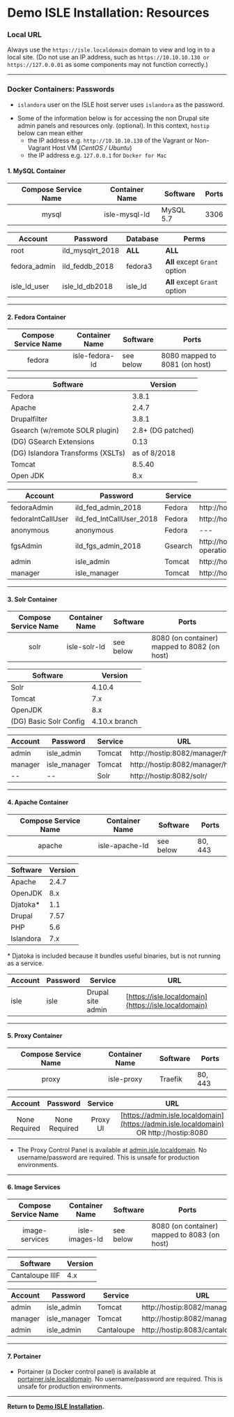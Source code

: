 # Demo ISLE Installation: Resources

### Local URL
Always use the `https://isle.localdomain` domain to view and log in to a local site. (Do not use an IP address, such as `https://10.10.10.130 or https://127.0.0.01` as some components may not function correctly.)

---

### Docker Containers: Passwords

* `islandora` user on the ISLE host server uses `islandora` as the password.

<!--- TODO this IP information conflicts with our statement to always use the `https://isle.localdomain` domain. Requires clarification. --->
* Some of the information below is for accessing the non Drupal site admin panels and resources only. (optional). In this context, `hostip` below can mean either
     * the IP address e.g. `http://10.10.10.130` of the Vagrant or Non-Vagrant Host VM (_CentOS / Ubuntu_)
     * the IP address e.g. `127.0.0.1` for `Docker for Mac`

#### 1. MySQL Container
| Compose Service Name | Container Name  | Software      | Ports         |
| :-------------:      | :-------------: | ------------- | ------------- |      
| mysql                | isle-mysql-ld   | MySQL 5.7     | 3306          |


| Account        | Password              | Database         | Perms                         |
| -------------  | -------------         | -------------    | -------------                 |      
| root           | ild_mysqlrt_2018      | **ALL**          | **ALL**                       |
| fedora_admin   | ild_feddb_2018        | fedora3          | **All** except `Grant` option |
| isle_ld_user   | isle_ld_db2018        | isle_ld          | **All** except `Grant` option |

---

#### 2. Fedora Container
| Compose Service Name | Container Name  | Software      | Ports                                            |
| :-------------:      | :-------------: | ------------- | -------------                                    |      
| fedora               | isle-fedora-ld  | see below     | 8080 mapped to 8081 (on host) |


| Software                         | Version           |
| -------------                    | -------------     |
| Fedora                           | 3.8.1             |
| Apache                           | 2.4.7             |
| Drupalfilter                     | 3.8.1             |
| Gsearch (w/remote SOLR plugin)   | 2.8+ (DG patched) |
| (DG) GSearch Extensions          | 0.13              |
| (DG) Islandora Transforms (XSLTs)| as of 8/2018      |
| Tomcat                           | 8.5.40            |  
| Open JDK                         | 8.x               |

| Account           | Password                      | Service       | URL           |
| -------------     | -------------                 | ------------- | ------------- |      
| fedoraAdmin       | ild_fed_admin_2018            | Fedora        | http://hostip:8081/fedora/describe                          |
| fedoraIntCallUser | ild_fed_IntCallUser_2018      | Fedora        | http://hostip:8081/fedora/objects                           |
| anonymous         | anonymous                     | Fedora        | ---                                                         |
| fgsAdmin          | ild_fgs_admin_2018            | Gsearch       | http://hostip:8081/fedoragsearch/rest?operation=updateIndex |
| admin             | isle_admin                    | Tomcat        | http://hostip:8081/manager/html                             |
| manager           | isle_manager                  | Tomcat        | http://hostip:8081/manager/html                             |

---

#### 3. Solr Container

| Compose Service Name | Container Name  | Software      | Ports                                              |
| :-------------:      | :-------------: | ------------- | -------------                                      |      
| solr                 | isle-solr-ld    | see below     | 8080 (on container) mapped to 8082 (on host)       |


| Software               | Version       |
| -------------          | ------------- |
| Solr                   | 4.10.4        |
| Tomcat                 | 7.x           |  
| OpenJDK                | 8.x           |
| (DG) Basic Solr Config | 4.10.x branch |

| Account           | Password        | Service       | URL                             |
| -------------     | -------------   | ------------- | -------------                   |
| admin             | isle_admin      | Tomcat        | http://hostip:8082/manager/html |
| manager           | isle_manager    | Tomcat        | http://hostip:8082/manager/html |
| --                | --              | Solr          | http://hostip:8082/solr/        |

---

#### 4. Apache Container

| Compose Service Name | Container Name  | Software      | Ports         |
| :-------------:      | :-------------: | ------------- | ------------- |      
| apache               | isle-apache-ld  | see below     | 80, 443       |


| Software      | Version       |
| ------------- | ------------- |
| Apache        | 2.4.7         |
| OpenJDK       | 8.x           |
| Djatoka*      | 1.1           |
| Drupal        | 7.57          |
| PHP           | 5.6           |
| Islandora     | 7.x           |

\* Djatoka is included because it bundles useful binaries, but is not running as a service.

| Account                | Password                      | Service               | URL                                                  |
| -------------          | -------------                 | -------------         | -------------                                        |
| isle                  | isle                           | Drupal site admin     | [https://isle.localdomain](https://isle.localdomain) |

---

#### 5. Proxy Container
| Compose Service Name | Container Name  | Software      | Ports         |
| :-------------:      | :-------------: | ------------- | ------------- |
| proxy                | isle-proxy      | Traefik       | 80, 443       |

| Account               | Password      | Service      | URL        |
| :-------------:       | :-------------:   | :-------------: | :-------------: |
| None Required         | None Required                 | Proxy UI     | [https://admin.isle.localdomain](https://admin.isle.localdomain) OR http://hostip:8080  |

* The Proxy Control Panel is available at [admin.isle.localdomain](https://admin.isle.localdomain).  No username/password are required.  This is unsafe for production environments.

---

#### 6. Image Services
| Compose Service Name | Container Name  | Software      | Ports                                            |
| :-------------:      | :-------------: | ------------- | -------------                                    |      
| image-services       |  isle-images-ld | see below     | 8080 (on container) mapped to 8083 (on host)     |


| Software                         | Version           |
| -------------                    | -------------     |
| Cantaloupe IIIF                  | 4.x               |

| Account           | Password                      | Service       | URL           |
| -------------     | -------------                 | ------------- | ------------- |
| admin             | isle_admin                    | Tomcat        | http://hostip:8082/manager/html   |
| manager           | isle_manager                  | Tomcat        | http://hostip:8082/manager/html   |   
| admin             | isle_admin                    | Cantaloupe    | http://hostip:8083/cantaloupe/admin   |

---

#### 7. Portainer

* Portainer (a Docker control panel) is available at [portainer.isle.localdomain](http://portainer.isle.localdomain). No username/password are required.  This is unsafe for production environments.

---

**Return to [Demo ISLE Installation](../install/install-demo.md#step-6-additional-resources).**
